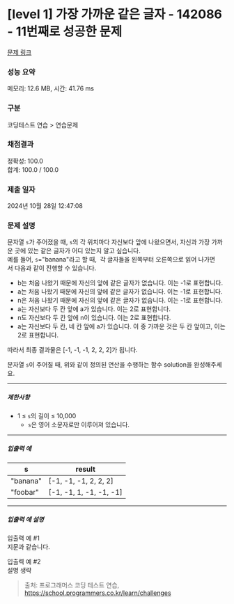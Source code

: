 # [level 1] 가장 가까운 같은 글자 - 142086 - 11번째로 성공한 문제

[문제 링크](https://school.programmers.co.kr/learn/courses/30/lessons/142086) 

### 성능 요약

메모리: 12.6 MB, 시간: 41.76 ms

### 구분

코딩테스트 연습 > 연습문제

### 채점결과

정확성: 100.0<br/>합계: 100.0 / 100.0

### 제출 일자

2024년 10월 28일 12:47:08

### 문제 설명

<p style="user-select: auto !important;">문자열 <code style="user-select: auto !important;">s</code>가&nbsp;주어졌을 때, <code style="user-select: auto !important;">s</code>의 각 위치마다 자신보다 앞에 나왔으면서, 자신과 가장 가까운 곳에 있는 같은 글자가 어디 있는지 알고 싶습니다.<br style="user-select: auto !important;">
예를 들어, <code style="user-select: auto !important;">s</code>="banana"라고 할 때,&nbsp; 각 글자들을 왼쪽부터 오른쪽으로 읽어 나가면서&nbsp;다음과 같이 진행할 수 있습니다.</p>

<ul style="user-select: auto !important;">
<li style="user-select: auto !important;">b는 처음 나왔기 때문에 자신의 앞에 같은 글자가 없습니다. 이는 -1로 표현합니다.</li>
<li style="user-select: auto !important;">a는 처음 나왔기 때문에 자신의 앞에 같은 글자가 없습니다. 이는 -1로 표현합니다.</li>
<li style="user-select: auto !important;">n은 처음 나왔기 때문에 자신의 앞에 같은 글자가 없습니다. 이는 -1로 표현합니다.</li>
<li style="user-select: auto !important;">a는 자신보다 두 칸 앞에 a가 있습니다. 이는 2로 표현합니다.</li>
<li style="user-select: auto !important;">n도&nbsp;자신보다 두 칸 앞에 n이 있습니다. 이는 2로 표현합니다.</li>
<li style="user-select: auto !important;">a는 자신보다 두 칸, 네 칸 앞에 a가 있습니다. 이 중 가까운 것은 두 칸 앞이고, 이는 2로 표현합니다.</li>
</ul>

<p style="user-select: auto !important;">따라서 최종 결과물은 [-1, -1, -1, 2, 2, 2]가 됩니다.</p>

<p style="user-select: auto !important;">문자열 <code style="user-select: auto !important;">s</code>이 주어질 때, 위와 같이 정의된 연산을 수행하는 함수 solution을 완성해주세요.</p>

<hr style="user-select: auto !important;">

<h5 style="user-select: auto !important;">제한사항</h5>

<ul style="user-select: auto !important;">
<li style="user-select: auto !important;">1 ≤ <code style="user-select: auto !important;">s</code>의 길이 ≤ 10,000

<ul style="user-select: auto !important;">
<li style="user-select: auto !important;"><code style="user-select: auto !important;">s</code>은 영어 소문자로만 이루어져 있습니다.</li>
</ul></li>
</ul>

<hr style="user-select: auto !important;">

<h5 style="user-select: auto !important;">입출력 예</h5>
<table class="table" style="user-select: auto !important;">
        <thead style="user-select: auto !important;"><tr style="user-select: auto !important;">
<th style="user-select: auto !important;">s</th>
<th style="user-select: auto !important;">result</th>
</tr>
</thead>
        <tbody style="user-select: auto !important;"><tr style="user-select: auto !important;">
<td style="user-select: auto !important;">"banana"</td>
<td style="user-select: auto !important;">[-1, -1, -1, 2, 2, 2]</td>
</tr>
<tr style="user-select: auto !important;">
<td style="user-select: auto !important;">"foobar"</td>
<td style="user-select: auto !important;">[-1, -1, 1, -1, -1, -1]</td>
</tr>
</tbody>
      </table>
<hr style="user-select: auto !important;">

<h5 style="user-select: auto !important;">입출력 예 설명</h5>

<p style="user-select: auto !important;">입출력 예 #1<br style="user-select: auto !important;">
지문과 같습니다.</p>

<p style="user-select: auto !important;">입출력 예 #2<br style="user-select: auto !important;">
설명 생략</p>


> 출처: 프로그래머스 코딩 테스트 연습, https://school.programmers.co.kr/learn/challenges
